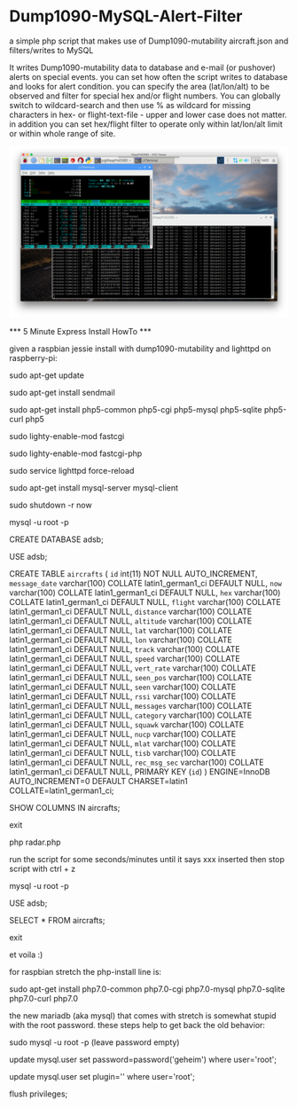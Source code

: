 # Dump1090-MySQL-Alert-Filter
a simple php script that makes use of Dump1090-mutability aircraft.json and filters/writes to MySQL

It writes Dump1090-mutability data to database and e-mail (or pushover) alerts on special events. you can set how often the script writes to database and looks for alert condition. you can specify the area (lat/lon/alt) to be observed and filter for special hex and/or flight numbers. You can globally switch to wildcard-search and then use % as wildcard for missing characters in hex- or flight-text-file - upper and lower case does not matter. in addition you can set hex/flight filter to operate only within lat/lon/alt limit or within whole range of site.

![Alt text](screen.png?raw=true "Script running on RaspberryPi")

*** 5 Minute Express Install HowTo ***

given a raspbian jessie install with dump1090-mutability and lighttpd on raspberry-pi:

sudo apt-get update

sudo apt-get install sendmail

sudo apt-get install php5-common php5-cgi php5-mysql php5-sqlite php5-curl php5

sudo lighty-enable-mod fastcgi

sudo lighty-enable-mod fastcgi-php

sudo service lighttpd force-reload

sudo apt-get install mysql-server mysql-client

sudo shutdown -r now

mysql -u root -p

CREATE DATABASE adsb;

USE adsb;

CREATE TABLE `aircrafts` (
  `id` int(11) NOT NULL AUTO_INCREMENT,
  `message_date` varchar(100) COLLATE latin1_german1_ci DEFAULT NULL,
  `now` varchar(100) COLLATE latin1_german1_ci DEFAULT NULL,
  `hex` varchar(100) COLLATE latin1_german1_ci DEFAULT NULL,
  `flight` varchar(100) COLLATE latin1_german1_ci DEFAULT NULL,
  `distance` varchar(100) COLLATE latin1_german1_ci DEFAULT NULL,
  `altitude` varchar(100) COLLATE latin1_german1_ci DEFAULT NULL,
  `lat` varchar(100) COLLATE latin1_german1_ci DEFAULT NULL,
  `lon` varchar(100) COLLATE latin1_german1_ci DEFAULT NULL,
  `track` varchar(100) COLLATE latin1_german1_ci DEFAULT NULL,
  `speed` varchar(100) COLLATE latin1_german1_ci DEFAULT NULL,
  `vert_rate` varchar(100) COLLATE latin1_german1_ci DEFAULT NULL,
  `seen_pos` varchar(100) COLLATE latin1_german1_ci DEFAULT NULL,
  `seen` varchar(100) COLLATE latin1_german1_ci DEFAULT NULL,
  `rssi` varchar(100) COLLATE latin1_german1_ci DEFAULT NULL,
  `messages` varchar(100) COLLATE latin1_german1_ci DEFAULT NULL,
  `category` varchar(100) COLLATE latin1_german1_ci DEFAULT NULL,
  `squawk` varchar(100) COLLATE latin1_german1_ci DEFAULT NULL,
  `nucp` varchar(100) COLLATE latin1_german1_ci DEFAULT NULL,
  `mlat` varchar(100) COLLATE latin1_german1_ci DEFAULT NULL,
  `tisb` varchar(100) COLLATE latin1_german1_ci DEFAULT NULL,
  `rec_msg_sec` varchar(100) COLLATE latin1_german1_ci DEFAULT NULL,
  PRIMARY KEY (`id`)
) ENGINE=InnoDB AUTO_INCREMENT=0 DEFAULT CHARSET=latin1 COLLATE=latin1_german1_ci;


SHOW COLUMNS IN aircrafts;

exit

php radar.php

run the script for some seconds/minutes until it says xxx inserted then stop script with ctrl + z

mysql -u root -p

USE adsb;

SELECT * FROM aircrafts;

exit

et voila :)

for raspbian stretch the php-install line is:

sudo apt-get install php7.0-common php7.0-cgi php7.0-mysql php7.0-sqlite php7.0-curl php7.0

the new mariadb (aka mysql) that comes with stretch is somewhat stupid with the root password.
these steps help to get back the old behavior:

sudo mysql -u root -p (leave password empty)

update mysql.user set password=password('geheim') where user='root';

update mysql.user set plugin='' where user='root';

flush privileges;

